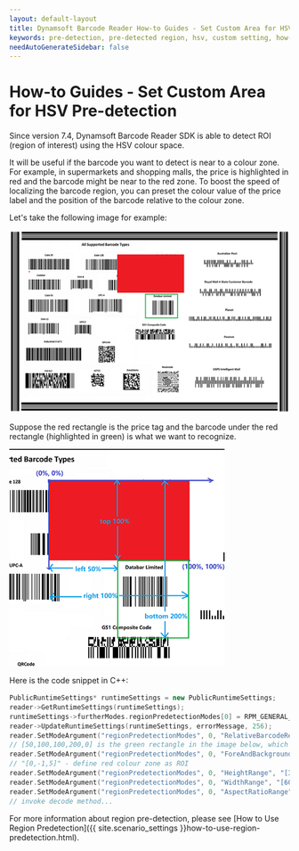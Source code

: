 ```yaml
---
layout: default-layout
title: Dynamsoft Barcode Reader How-to Guides - Set Custom Area for HSV Pre-detection 
keywords: pre-detection, pre-detected region, hsv, custom setting, how-to guides
needAutoGenerateSidebar: false
---
```



# How-to Guides - Set Custom Area for HSV Pre-detection 

Since version 7.4, Dynamsoft Barcode Reader SDK is able to detect ROI (region of interest) using the HSV colour space.    

It will be useful if the barcode you want to detect is near to a colour zone. For example, in supermarkets and shopping malls, the price is highlighted in red and the barcode might be near to the red zone. To boost the speed of localizing the barcode region, you can preset the colour value of the price label and the position of the barcode relative to the colour zone.    

Let's take the following image for example:     

![HSV Color Image][1]    

Suppose the red rectangle is the price tag and the barcode under the red rectangle (highlighted in green) is what we want to recognize.     


![Pre-detect Region Image][2]   

Here is the code snippet in C++:   


```cpp
PublicRuntimeSettings* runtimeSettings = new PublicRuntimeSettings;
reader->GetRuntimeSettings(runtimeSettings);
runtimeSettings->furtherModes.regionPredetectionModes[0] = RPM_GENERAL_HSV_CONTRAST;
reader->UpdateRuntimeSettings(runtimeSettings, errorMessage, 256);
reader.SetModeArgument("regionPredetectionModes", 0, "RelativeBarcodeRegions", "[50,100,100,200,0]", errorMessage, 256); 
// [50,100,100,200,0] is the green rectangle in the image below, which is the searching area for the barcode (relative to the colour zone). 
reader.SetModeArgument("regionPredetectionModes", 0, "ForeAndBackgroundColours", "[0,-1,5]", errorMessage, 256); 
// "[0,-1,5]" - define red colour zone as ROI
reader.SetModeArgument("regionPredetectionModes", 0, "HeightRange", "[300,400]", errorMessage, 256);
reader.SetModeArgument("regionPredetectionModes", 0, "WidthRange", "[600,700]", errorMessage, 256);
reader.SetModeArgument("regionPredetectionModes", 0, "AspectRatioRange", "[0.1,1]", errorMessage, 256);
// invoke decode method...
```  


For more information about region pre-detection, please see [How to Use Region Predetection]({{ site.scenario_settings }}how-to-use-region-predetection.html).    



[1]: assets/set-custom-area-for-hsv-pre-detection/hsv-predetection-sample.png

[2]: assets/set-custom-area-for-hsv-pre-detection/hsv-predetection-explanation.png



